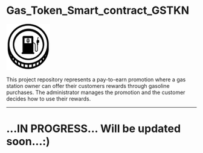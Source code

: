 # Gas_Token_Smart_contract_GSTKN

![GasToken](pictures/gas_token_pic.png)

This project repository represents a pay-to-earn promotion where a gas station owner can offer their customers rewards through gasoline purchases. The administrator manages the promotion and the customer decides how to use their rewards.

---

# ...IN PROGRESS... Will be updated soon...:)
